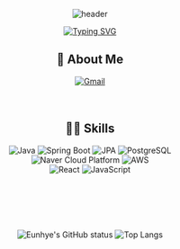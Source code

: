 <div align=center>

![header](https://capsule-render.vercel.app/api?type=shark&color=f1e05a&height=100)
    
[![Typing SVG](https://readme-typing-svg.demolab.com/?lines=HI!++I'm+Eunhye.&size=60&height=250&width=1000&font=Concert+One&color=70a5fd&center=true)](https://git.io/typing-svg)

<div>
  
  <h2 align=center>  💌 About Me </h2>

<a href="mailto:dmsgp20@gmail.com">
  <img src="https://img.shields.io/badge/Gmail-D14836?style=for-the-badge&logo=Gmail&logoColor=white" alt="Gmail" />
</a>
</div>

<br>
<br>

<div>
  

<h2 align=center> 🏄‍♀️ Skills </h2>
  <div>
   <img src="https://img.shields.io/badge/JAVA-007396?style=for-the-badge&logo=JAVA&logoColor=white" alt="Java" />
<img src="https://img.shields.io/badge/Spring%20Boot-6DB33F?style=for-the-badge&logo=Spring%20Boot&logoColor=white" alt="Spring Boot" />
<img src="https://img.shields.io/badge/JPA-007396?style=for-the-badge&logo=Hibernate&logoColor=white" alt="JPA" />
<img src="https://img.shields.io/badge/PostgreSQL-4169E1?style=for-the-badge&logo=PostgreSQL&logoColor=white" alt="PostgreSQL" />
  </div>
  <div>
<img src="https://img.shields.io/badge/NCP-03C75A?style=for-the-badge&logo=Naver&logoColor=white" alt="Naver Cloud Platform" />
<img src="https://img.shields.io/badge/AWS-232F3E?style=for-the-badge&logo=Amazon%20AWS&logoColor=white" alt="AWS" />
  </div>
  <div>
      <img src="https://img.shields.io/badge/React-61DAFB?style=for-the-badge&logo=React&logoColor=white" alt="React" />
    <img src="https://img.shields.io/badge/JavaScript-F7DF1E?style=for-the-badge&logo=JavaScript&logoColor=white" alt="JavaScript" />

  </div>

  <br>
  <br>
  <br>
  <br>
  <br>

![Eunhye's GitHub status](https://github-readme-stats.vercel.app/api?username=Jangeunhye&show_icons=true&theme=tokyonight&hide_rank=true)
![Top Langs](https://github-readme-stats.vercel.app/api/top-langs/?username=Jangeunhye&layout=compact&theme=tokyonight)

</div>

